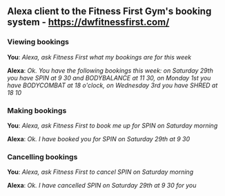 ## Alexa client to the Fitness First Gym's booking system - https://dwfitnessfirst.com/

### Viewing bookings
**You**: *Alexa, ask Fitness First what my bookings are for this week*

**Alexa**: *Ok. You have the following bookings this week: on Saturday 29th you have SPIN at 9 30 and BODYBALANCE at 11 30, on Monday 1st you have BODYCOMBAT at 18 o'clock, on Wednesday 3rd you have SHRED at 18 10*

### Making bookings
**You**: *Alexa, ask Fitness First to book me up for SPIN on Saturday morning*

**Alexa**: *Ok. I have booked you for SPIN on Saturday 29th at 9 30*

### Cancelling bookings
**You**: *Alexa, ask Fitness First to cancel SPIN on Saturday morning*

**Alexa**: *Ok. I have cancelled SPIN on Saturday 29th at 9 30 for you*
